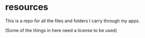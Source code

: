 # resources
This is a repo for all the files and folders I carry through my apps.

(Some of the things in here need a license to be used)
